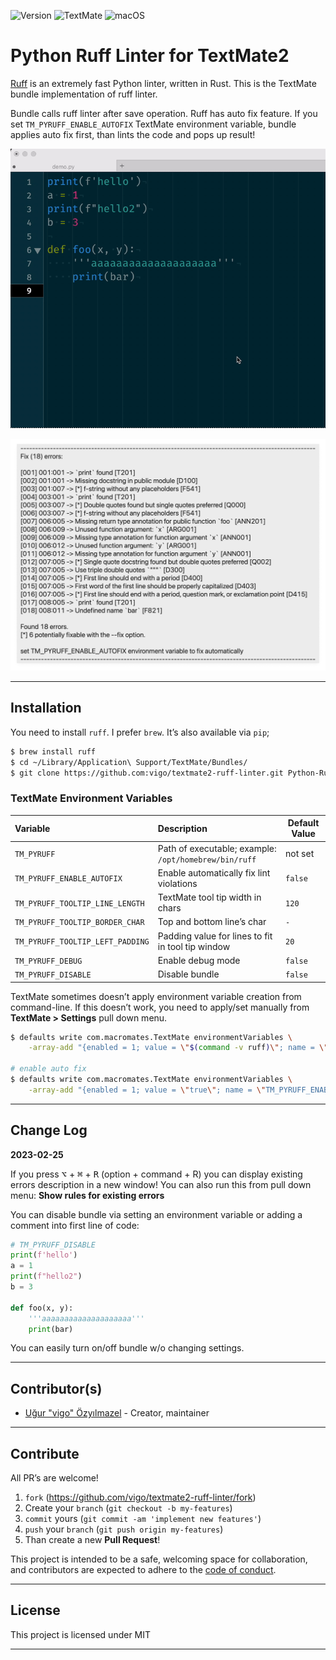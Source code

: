 ![Version](https://img.shields.io/badge/version-0.1.2-orange.svg?style=for-the-badge)
![TextMate](https://img.shields.io/badge/textmate-2.0.23-green.svg?style=for-the-badge)
![macOS](https://img.shields.io/badge/macos-ventura-yellow.svg?style=for-the-badge)

# Python Ruff Linter for TextMate2

[Ruff][01] is an extremely fast Python linter, written in Rust. This is the
TextMate bundle implementation of ruff linter. 

Bundle calls ruff linter after save operation. Ruff has auto fix feature. If
you set `TM_PYRUFF_ENABLE_AUTOFIX` TextMate environment variable, bundle
applies auto fix first, than lints the code and pops up result!

![Markers](screens/markers.gif)

![Tool Tip Err](screens/tool-tip-err.png)

---

## Installation

You need to install `ruff`. I prefer `brew`. It’s also available via `pip`;

```bash
$ brew install ruff
$ cd ~/Library/Application\ Support/TextMate/Bundles/
$ git clone https://github.com:vigo/textmate2-ruff-linter.git Python-Ruff-Linter.tmbundle
```

### TextMate Environment Variables

| Variable | Description | Default Value |
|:---------|:------------|---------------|
| `TM_PYRUFF` | Path of executable; example: `/opt/homebrew/bin/ruff` | not set |
| `TM_PYRUFF_ENABLE_AUTOFIX` | Enable automatically fix lint violations | `false` |
| `TM_PYRUFF_TOOLTIP_LINE_LENGTH` | TextMate tool tip width in chars | `120` |
| `TM_PYRUFF_TOOLTIP_BORDER_CHAR` | Top and bottom line’s char | `-` |
| `TM_PYRUFF_TOOLTIP_LEFT_PADDING` | Padding value for lines to fit in tool tip window | `20` |
| `TM_PYRUFF_DEBUG` | Enable debug mode | `false` |
| `TM_PYRUFF_DISABLE` | Disable bundle | `false` |

TextMate sometimes doesn’t apply environment variable creation from
command-line. If this doesn’t work, you need to apply/set manually from
**TextMate > Settings** pull down menu.

```bash
$ defaults write com.macromates.TextMate environmentVariables \
    -array-add "{enabled = 1; value = \"$(command -v ruff)\"; name = \"TM_PYRUFF\"; }"

# enable auto fix
$ defaults write com.macromates.TextMate environmentVariables \
    -array-add "{enabled = 1; value = \"true\"; name = \"TM_PYRUFF_ENABLE_AUTOFIX\"; }"
```

---

## Change Log

**2023-02-25**

If you press <kbd>⌥</kbd> + <kbd>⌘</kbd> + <kbd>R</kbd> (option + command + R) 
you can display existing errors description in a new window! You can also run
this from pull down menu: **Show rules for existing errors**

You can disable bundle via setting an environment variable or adding a comment
into first line of code:

```python
# TM_PYRUFF_DISABLE
print(f'hello')
a = 1
print(f"hello2")
b = 3

def foo(x, y):
    '''aaaaaaaaaaaaaaaaaaaa'''
    print(bar)

```

You can easily turn on/off bundle w/o changing settings.

---

## Contributor(s)

* [Uğur "vigo" Özyılmazel](https://github.com/vigo) - Creator, maintainer

---

## Contribute

All PR’s are welcome!

1. `fork` (https://github.com/vigo/textmate2-ruff-linter/fork)
1. Create your `branch` (`git checkout -b my-features`)
1. `commit` yours (`git commit -am 'implement new features'`)
1. `push` your `branch` (`git push origin my-features`)
1. Than create a new **Pull Request**!

This project is intended to be a safe, welcoming space for collaboration, and
contributors are expected to adhere to the [code of conduct][coc].

---

## License

This project is licensed under MIT

---

[01]: https://beta.ruff.rs/docs/
[coc]: https://github.com/vigo/textmate2-ruff-linter/blob/main/CODE_OF_CONDUCT.md
